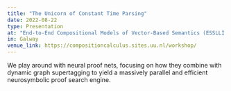```yaml
---
title: "The Unicorn of Constant Time Parsing"
date: 2022-08-22
type: Presentation
at: "End-to-End Compositional Models of Vector-Based Semantics (ESSLLI 2022)"
in: Galway
venue_link: https://compositioncalculus.sites.uu.nl/workshop/
---
```


We play around with neural proof nets, focusing on how they combine with
dynamic graph supertagging to yield a massively parallel and efficient
neurosymbolic proof search engine.
